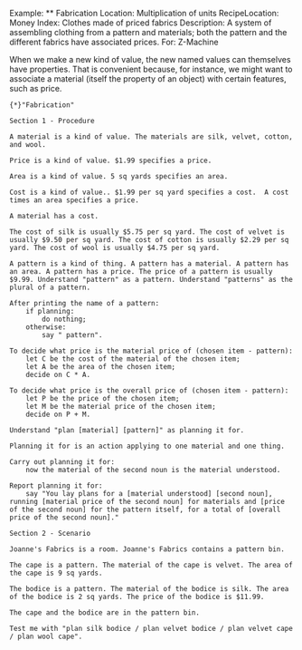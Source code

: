 Example: ** Fabrication
Location: Multiplication of units
RecipeLocation: Money
Index: Clothes made of priced fabrics
Description: A system of assembling clothing from a pattern and materials; both the pattern and the different fabrics have associated prices.
For: Z-Machine

  
When we make a new kind of value, the new named values can themselves have properties. That is convenient because, for instance, we might want to associate a material (itself the property of an object) with certain features, such as price.

  

``` inform7
{*}"Fabrication"

Section 1 - Procedure

A material is a kind of value. The materials are silk, velvet, cotton, and wool.

Price is a kind of value. $1.99 specifies a price.

Area is a kind of value. 5 sq yards specifies an area.

Cost is a kind of value.. $1.99 per sq yard specifies a cost.  A cost times an area specifies a price.

A material has a cost.

The cost of silk is usually $5.75 per sq yard. The cost of velvet is usually $9.50 per sq yard. The cost of cotton is usually $2.29 per sq yard. The cost of wool is usually $4.75 per sq yard.

A pattern is a kind of thing. A pattern has a material. A pattern has an area. A pattern has a price. The price of a pattern is usually $9.99. Understand "pattern" as a pattern. Understand "patterns" as the plural of a pattern.

After printing the name of a pattern:
	if planning:
		do nothing;
	otherwise:
		say " pattern".

To decide what price is the material price of (chosen item - pattern):
	let C be the cost of the material of the chosen item;
	let A be the area of the chosen item;
	decide on C * A.

To decide what price is the overall price of (chosen item - pattern):
	let P be the price of the chosen item;
	let M be the material price of the chosen item;
	decide on P + M.

Understand "plan [material] [pattern]" as planning it for.

Planning it for is an action applying to one material and one thing.

Carry out planning it for:
	now the material of the second noun is the material understood.

Report planning it for:
	say "You lay plans for a [material understood] [second noun], running [material price of the second noun] for materials and [price of the second noun] for the pattern itself, for a total of [overall price of the second noun]."

Section 2 - Scenario

Joanne's Fabrics is a room. Joanne's Fabrics contains a pattern bin.

The cape is a pattern. The material of the cape is velvet. The area of the cape is 9 sq yards.

The bodice is a pattern. The material of the bodice is silk. The area of the bodice is 2 sq yards. The price of the bodice is $11.99.

The cape and the bodice are in the pattern bin.

Test me with "plan silk bodice / plan velvet bodice / plan velvet cape / plan wool cape".
```

